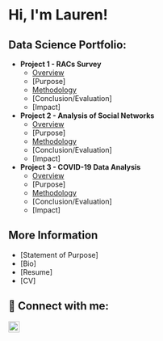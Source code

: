 <h1>Hi, I'm Lauren! <br/><a></a></h1>

<h2>Data Science Portfolio:</h2>

- <b>Project 1 - RACs Survey </b>
  - [Overview](https://github.com/LaurenFowler2/ERGM_Vis)
  - [Purpose]
  - [Methodology](https://github.com/LaurenFowler2/ERGMs_Project/tree/main)
  - [Conclusion/Evaluation]
  - [Impact]
- <b>Project 2 -  Analysis of Social Networks </b>
  - [Overview](https://github.com/LaurenFowler2/ERGM_Vis)
  - [Purpose]
  - [Methodology](https://github.com/LaurenFowler2/ERGMs_Project/tree/main)
  - [Conclusion/Evaluation]
  - [Impact]
- <b>Project 3 - COVID-19 Data Analysis</b>
  - [Overview](https://github.com/LaurenFowler2/ERGM_Vis)
  - [Purpose]
  - [Methodology](https://github.com/LaurenFowler2/ERGMs_Project/tree/main)
  - [Conclusion/Evaluation]
  - [Impact]

<h2>More Information</h2>

- [Statement of Purpose]
- [Bio]
- [Resume]
- [CV]

<h2> 🤳 Connect with me:</h2>

[<img align="left" alt="LaurenFowler | LinkedIn" width="22px" src="https://cdn.jsdelivr.net/npm/simple-icons@v3/icons/linkedin.svg" />][linkedin]

[linkedin]: https://www.linkedin.com/in/lauren-fowler-40441b204/
